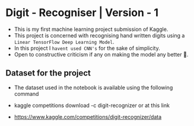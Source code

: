 # Digit - Recogniser | Version - 1

- This is my first machine learning project submission of Kaggle.
- This project is concerned with recognising hand written digits using a `Linear TensorFlow Deep Learning Model`.
- In this project I `havent used CNN's` for the sake of simplicity.
- Open to constructive criticism if any on making the model any better 🙂.

## Dataset for the project

- The dataset used in the notebook is available using the following command

- kaggle competitions download -c digit-recognizer
                or at this link
- https://www.kaggle.com/competitions/digit-recognizer/data